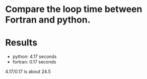 # Compare the loop time between Fortran and python.
# Results
- python: 4.17 seconds
- fortran: 0.17 seconds

4.17/0.17 is about 24.5
